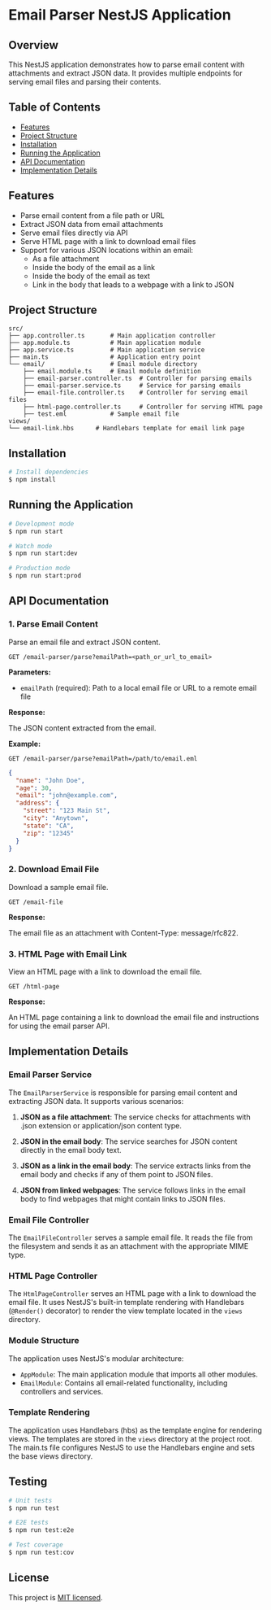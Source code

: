 # Email Parser NestJS Application

## Overview

This NestJS application demonstrates how to parse email content with attachments and extract JSON data. It provides multiple endpoints for serving email files and parsing their contents.

## Table of Contents

- [Features](#features)
- [Project Structure](#project-structure)
- [Installation](#installation)
- [Running the Application](#running-the-application)
- [API Documentation](#api-documentation)
- [Implementation Details](#implementation-details)

## Features

- Parse email content from a file path or URL
- Extract JSON data from email attachments
- Serve email files directly via API
- Serve HTML page with a link to download email files
- Support for various JSON locations within an email:
  - As a file attachment
  - Inside the body of the email as a link
  - Inside the body of the email as text
  - Link in the body that leads to a webpage with a link to JSON

## Project Structure

```
src/
├── app.controller.ts       # Main application controller
├── app.module.ts           # Main application module
├── app.service.ts          # Main application service
├── main.ts                 # Application entry point
└── email/                  # Email module directory
    ├── email.module.ts     # Email module definition
    ├── email-parser.controller.ts  # Controller for parsing emails
    ├── email-parser.service.ts     # Service for parsing emails
    ├── email-file.controller.ts    # Controller for serving email files
    ├── html-page.controller.ts     # Controller for serving HTML page
    ├── test.eml            # Sample email file
views/
└── email-link.hbs      # Handlebars template for email link page
```

## Installation

```bash
# Install dependencies
$ npm install
```

## Running the Application

```bash
# Development mode
$ npm run start

# Watch mode
$ npm run start:dev

# Production mode
$ npm run start:prod
```

## API Documentation

### 1. Parse Email Content

Parse an email file and extract JSON content.

```http
GET /email-parser/parse?emailPath=<path_or_url_to_email>
```

**Parameters:**

- `emailPath` (required): Path to a local email file or URL to a remote email file

**Response:**

The JSON content extracted from the email.

**Example:**

```http
GET /email-parser/parse?emailPath=/path/to/email.eml
```

```json
{
  "name": "John Doe",
  "age": 30,
  "email": "john@example.com",
  "address": {
    "street": "123 Main St",
    "city": "Anytown",
    "state": "CA",
    "zip": "12345"
  }
}
```

### 2. Download Email File

Download a sample email file.

```http
GET /email-file
```

**Response:**

The email file as an attachment with Content-Type: message/rfc822.

### 3. HTML Page with Email Link

View an HTML page with a link to download the email file.

```http
GET /html-page
```

**Response:**

An HTML page containing a link to download the email file and instructions for using the email parser API.

## Implementation Details

### Email Parser Service

The `EmailParserService` is responsible for parsing email content and extracting JSON data. It supports various scenarios:

1. **JSON as a file attachment**: The service checks for attachments with .json extension or application/json content type.

2. **JSON in the email body**: The service searches for JSON content directly in the email body text.

3. **JSON as a link in the email body**: The service extracts links from the email body and checks if any of them point to JSON files.

4. **JSON from linked webpages**: The service follows links in the email body to find webpages that might contain links to JSON files.

### Email File Controller

The `EmailFileController` serves a sample email file. It reads the file from the filesystem and sends it as an attachment with the appropriate MIME type.

### HTML Page Controller

The `HtmlPageController` serves an HTML page with a link to download the email file. It uses NestJS's built-in template rendering with Handlebars (`@Render()` decorator) to render the view template located in the `views` directory.

### Module Structure

The application uses NestJS's modular architecture:

- `AppModule`: The main application module that imports all other modules.
- `EmailModule`: Contains all email-related functionality, including controllers and services.

### Template Rendering

The application uses Handlebars (hbs) as the template engine for rendering views. The templates are stored in the `views` directory at the project root. The main.ts file configures NestJS to use the Handlebars engine and sets the base views directory.

## Testing

```bash
# Unit tests
$ npm run test

# E2E tests
$ npm run test:e2e

# Test coverage
$ npm run test:cov
```

## License

This project is [MIT licensed](LICENSE).

